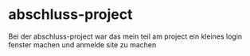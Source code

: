 # abschluss-project
Bei der abschluss-project war das mein teil am project ein kleines login fenster machen und anmelde site zu machen
